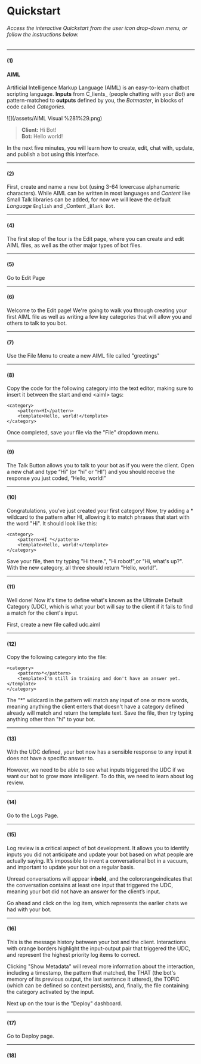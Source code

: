 # Quickstart

###### Access the interactive Quickstart from the user icon drop-down menu, or follow the instructions below.

---

#### \(1\)

#### AIML

Artificial Intelligence Markup Language \(AIML\) is an easy-to-learn chatbot scripting language. **Inputs** from C_lients_ \(people chatting with your _Bot_\) are pattern-matched to **outputs** defined by you, the _Botmaster_, in blocks of code called _Categories_.

![](/assets/AIML Visual %281%29.png)

> **Client:** Hi Bot!  
> **Bot:** Hello world!

In the next five minutes, you will learn how to create, edit, chat with, update, and publish a bot using this interface.

---

#### \(2\)

First, create and name a new bot \(using 3-64 lowercase alphanumeric characters\). While AIML can be written in most languages and _Content_ like Small Talk libraries can be added, for now we will leave the default _Language_ `English` and _Content _`Blank Bot`.

---

#### \(4\)

The first stop of the tour is the Edit page, where you can create and edit AIML files, as well as the other major types of bot files.

---

#### \(5\)

Go to Edit Page

---

#### \(6\)

Welcome to the Edit page! We're going to walk you through creating your first AIML file as well as writing a few key categories that will allow you and others to talk to you bot.

---

#### \(7\)

Use the File Menu to create a new AIML file called "greetings"

---

#### \(8\)

Copy the code for the following category into the text editor, making sure to insert it between the start and end &lt;aiml&gt; tags:

```
<category>
    <pattern>HI</pattern>
    <template>Hello, world!</template>
</category>
```

Once completed, save your file via the "File" dropdown menu.

---

#### \(9\)

The Talk Button allows you to talk to your bot as if you were the client. Open a new chat and type “Hi” \(or “hi” or “HI”\) and you should receive the response you just coded, “Hello, world!”

---

#### \(10\)

Congratulations, you've just created your first category! Now, try adding a \* wildcard to the pattern after HI, allowing it to match phrases that start with the word "Hi". It should look like this:

```
<category>
    <pattern>HI *</pattern>
    <template>Hello, world!</template>
</category>
```

Save your file, then try typing "Hi there.", "Hi robot!",or "Hi, what's up?". With the new category, all three should return "Hello, world!".

---

#### \(11\)

Well done! Now it's time to define what's known as the Ultimate Default Category \(UDC\), which is what your bot will say to the client if it fails to find a match for the client's input.

First, create a new file called udc.aiml

---

#### \(12\)

Copy the following category into the file:

```
<category>
    <pattern>*</pattern>
    <template>I'm still in training and don't have an answer yet.</template>
</category>
```

The "\*" wildcard in the pattern will match any input of one or more words, meaning anything the client enters that doesn't have a category defined already will match and return the template text. Save the file, then try typing anything other than "hi" to your bot.

---

#### \(13\)

With the UDC defined, your bot now has a sensible response to any input it does not have a specific answer to.

However, we need to be able to see what inputs triggered the UDC if we want our bot to grow more intelligent. To do this, we need to learn about log review.

---

#### \(14\)

Go to the Logs Page.

---

#### \(15\)

Log review is a critical aspect of bot development. It allows you to identify inputs you did not anticipate and update your bot based on what people are actually saying. It’s impossible to invent a conversational bot in a vacuum, and important to update your bot on a regular basis.

Unread conversations will appear in**bold**, and the colororangeindicates that the conversation contains at least one input that triggered the UDC, meaning your bot did not have an answer for the client’s input.

Go ahead and click on the log item, which represents the earlier chats we had with your bot.

---

#### \(16\)

This is the message history between your bot and the client. Interactions with orange borders highlight the input-output pair that triggered the UDC, and represent the highest priority log items to correct.

Clicking "Show Metadata" will reveal more information about the interaction, including a timestamp, the pattern that matched, the THAT \(the bot's memory of its previous output, the last sentence it uttered\), the TOPIC \(which can be defined so context persists\), and, finally, the file containing the category activated by the input.

Next up on the tour is the "Deploy" dashboard.

---

#### \(17\)

Go to Deploy page.

---

#### \(18\)



